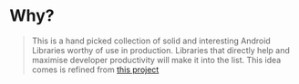 # Why?
> This is a hand picked collection of solid and interesting Android Libraries worthy of use in production.
> Libraries that directly help and maximise developer productivity will make it into the list.
> This idea comes is refined from [this project](https://github.com/pcqpcq/open-source-android-apps)